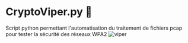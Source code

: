 # CryptoViper.py 🐍
Script python permettant l'automatisation du traitement de fichiers pcap pour tester la sécurité des réseaux WPA2
![viper](https://github.com/Mr-C4T/CryptoViper/assets/45080391/ec3a22aa-6d76-4643-9617-9288f8137acc)

